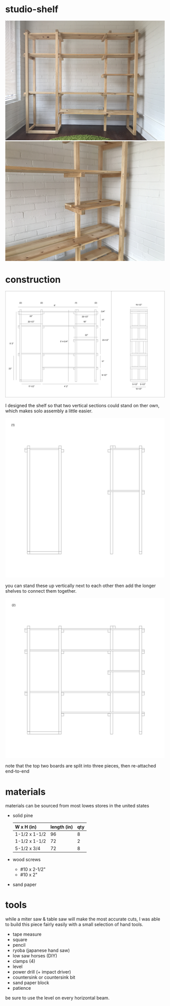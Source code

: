 # studio-shelf

![photo of a solid pine standing shelf](IMG_5413.jpg)
![photo of a solid pine standing shelf](IMG_5371.JPG)

# construction

![plans for a soldi pine standing shelf](studio-shelf.png)

I designed the shelf so that two vertical sections could stand on ther own, which makes solo assembly a little easier.

![plans for a solid pine standing shelf](studio-shelf-03.png)

you can stand these up vertically next to each other then add the longer shelves to connect them together.

![plans for a solid pine standing shelf](studio-shelf-04.png)

note that the top two boards are split into three pieces, then re-attached end-to-end


# materials

materials can be sourced from most lowes stores in the united states

- solid pine

  | W x H (in) | length (in) |	qty |
  | ---------- | ---------------- | --- |
  | 1-1/2 x 1-1/2 |	96 |	8 |
  | 1-1/2 x 1-1/2	| 72 |	2 
  | 5-1/2 x 3/4 |	72 |	8 |
- wood screws
  - #10 x 2-1/2"
  - #10 x 2"
- sand paper


# tools

while a miter saw & table saw will make the most accurate cuts, I was able to build this piece fairly easily with a small selection of hand tools.

- tape measure
- square
- pencil
- ryoba (japanese hand saw)
- low saw horses (DIY)
- clamps (4)
- level
- power drill (+ impact driver)
- countersink or countersink bit
- sand paper block
- patience

be sure to use the level on every horizontal beam.
